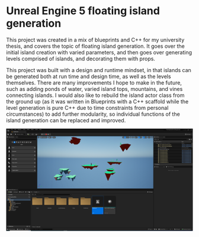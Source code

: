# Unreal Engine 5 floating island generation
This project was created in a mix of blueprints and C++ for my university thesis, and covers the topic of floating island generation. It goes over the initial island creation with varied parameters, and then goes over generating levels comprised of islands, and decorating them with props.

This project was built with a design and runtime mindset, in that islands can be generated both at run time and design time, as well as the levels themselves. There are many improvements I hope to make in the future, such as adding ponds of water, varied island tops, mountains, and vines connecting islands. I would also like to rebuild the island actor class from the ground up (as it was written in Blueprints with a C++ scaffold while the level generation is pure C++ due to time constraints from personal circumstances) to add further modularity, so individual functions of the island generation can be replaced and improved.

![A screenshot of the project in engine featuring varied islands and a player.](https://github.com/jole-c/floating-island-gen/blob/main/thesis1.png?raw=true)
